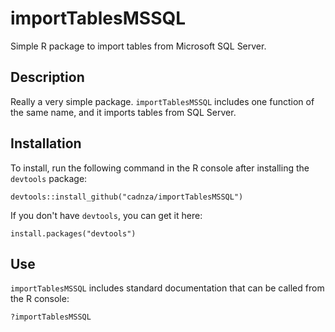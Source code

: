 # importTablesMSSQL
Simple R package to import tables from Microsoft SQL Server.

## Description
Really a very simple package. `importTablesMSSQL` includes one function of the same name, and it imports tables from SQL Server.

## Installation
To install, run the following command in the R console after installing the `devtools` package:
```
devtools::install_github("cadnza/importTablesMSSQL")
```
If you don't have `devtools`, you can get it here:
```
install.packages("devtools")
```

## Use
`importTablesMSSQL` includes standard documentation that can be called from the R console:
```
?importTablesMSSQL
```

